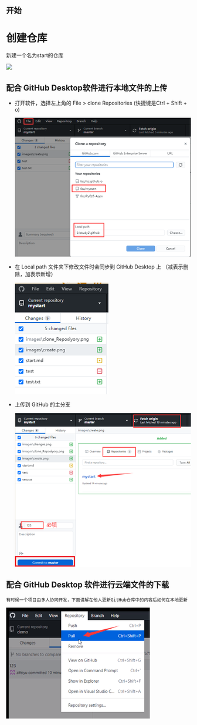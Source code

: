 ## 开始

# 创建仓库

新建一个名为start的仓库

![](E:\study2\github\mystart\images\create.png)

## 配合 GitHub Desktop​ 软件进行本地文件的上传

* 打开软件，选择左上角的 File > clone Repositories (快捷键是Ctrl + Shift + o)

  ![](./images/clone_Reposiyory.png)

* 在 Local path 文件夹下修改文件时会同步到 GitHub Desktop 上 （减表示删除，加表示新增）

  ![](./images/changes.png)

* 上传到 GitHub 的主分支

  ![](./images/update.png)

## 配合 GitHub Desktop 软件进行云端文件的下载

``` 
有时候一个项目由多人协同开发，下面讲解在他人更新GitHub仓库中的内容后如何在本地更新
```

![](./images/down.png)